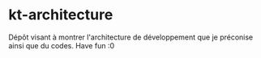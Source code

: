 # kt-architecture
Dépôt visant à montrer l'architecture de développement que je préconise ainsi que du codes. Have fun :0
